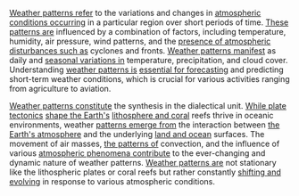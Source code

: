 

[Weather patterns refer](1/3/2/3/.Weather%20Patterns) to the variations and changes in [atmospheric conditions occurring](1/3/2/3/_High%20Pressure-Low%20Pressure) in a particular region over short periods of time. [These patterns are](2/2/2/1/3/3/1/_Pattern-Irregularity) influenced by a combination of factors, including temperature, humidity, air pressure, wind patterns, and the [presence of atmospheric](1/3/3/1/1/2/_Thin-Thick%20Atmosphere) [disturbances such as](3/1/1/2/3/3/3/2/_Disturbance-Removal) cyclones and fronts. [Weather patterns manifest](1/3/2/3/.Weather%20Patterns) as daily and [seasonal variations in](1/3/2/3/2/3/_Seasonal-Constant) temperature, precipitation, and cloud cover. Understanding [weather patterns is](1/3/2/3/.Weather%20Patterns) [essential for forecasting](3/3/3/3/3/.Scientific%20Forecasts) and predicting short-term weather conditions, which is crucial for various activities ranging from agriculture to aviation.

[Weather patterns constitute](1/3/2/3/.Weather%20Patterns) the synthesis in the dialectical unit. [While plate tectonics](1/3/2/1/.Plate%20Tectonics) [shape the Earth's](1/3/2/1/_Internal-External%20Forces) [lithosphere and coral](1/3/2/2/.Coral%20Reefs) reefs thrive in oceanic environments, weather [patterns emerge from](1/1/2/3/3/.Pattern) the interaction between [the Earth's atmosphere](1/3/3/1/1/2/_Thin-Thick%20Atmosphere) and the underlying [land and ocean](3/1/3/3/3/3/1/_Land-Water) surfaces. The movement of air masses, [the patterns of](2/2/2/1/3/3/1/_Pattern-Irregularity) convection, and the influence of various [atmospheric phenomena contribute](1/3/2/3/.Weather%20Patterns) to the ever-changing and dynamic nature of weather patterns. [Weather patterns are](1/3/2/3/.Weather%20Patterns) not stationary like the lithospheric plates or coral reefs but rather constantly [shifting and evolving](1/1/2/2/.Change) in response to various atmospheric conditions.


